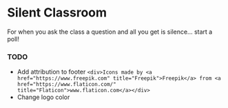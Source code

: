 # Silent Classroom

For when you ask the class a question and all you get is silence... start a poll!

### TODO

- Add attribution to footer
  `<div>Icons made by <a href="https://www.freepik.com" title="Freepik">Freepik</a> from <a href="https://www.flaticon.com/" title="Flaticon">www.flaticon.com</a></div>`
- Change logo color
